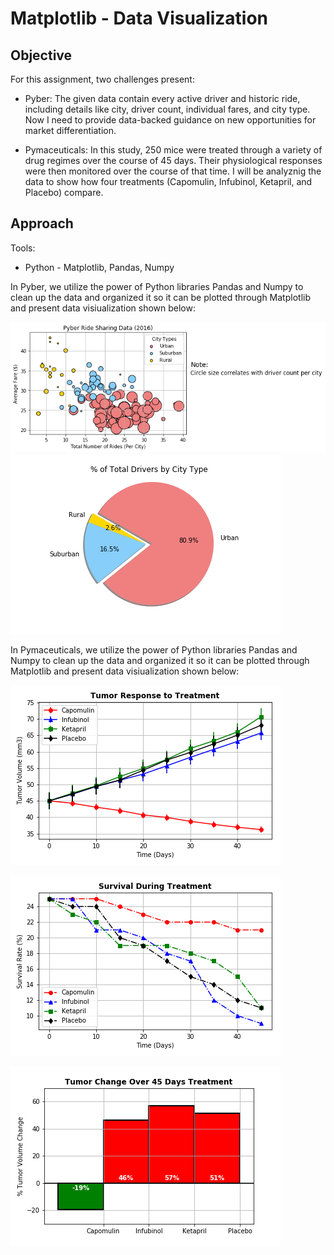 # Matplotlib - Data Visualization

## Objective
For this assignment, two challenges present:

* Pyber: The given data contain every active driver and historic ride, including details like city, driver count, individual fares, and city type. Now I need to provide data-backed guidance on new opportunities for market differentiation.

* Pymaceuticals: In this study, 250 mice were treated through a variety of drug regimes over the course of 45 days. Their physiological responses were then monitored over the course of that time. I will be analyznig the data to show how four treatments (Capomulin, Infubinol, Ketapril, and Placebo) compare.


## Approach
Tools:

* Python - Matplotlib, Pandas, Numpy


In Pyber, we utilize the power of Python libraries Pandas and Numpy to clean up the data and organized it so it can be plotted through Matplotlib and present data visiualization shown below:

![alt text](https://raw.githubusercontent.com/Donthave1/Data_Analytics_Bootcamp_UCI/master/02%20Assignments/05%20Matplotlib%20-%20Data%20Visualization/Pyber/Graph%20Images/Pyber%20Ride%20Sharing%20Scatter%20Plot.png "Ride Sharing Data")
![alt text](https://raw.githubusercontent.com/Donthave1/Data_Analytics_Bootcamp_UCI/master/02%20Assignments/05%20Matplotlib%20-%20Data%20Visualization/Pyber/Graph%20Images/Percentage%20of%20Total%20Drivers%20Pie%20Graph.png "Total Drivers")

In Pymaceuticals, we utilize the power of Python libraries Pandas and Numpy to clean up the data and organized it so it can be plotted through Matplotlib and present data visiualization shown below:

![alt text](https://raw.githubusercontent.com/Donthave1/Data_Analytics_Bootcamp_UCI/master/02%20Assignments/05%20Matplotlib%20-%20Data%20Visualization/Pymaceuticals/Graph%20Images/Tumor%20Response%20to%20Treatment%20ErrorBar%20Graph.png "Tumore Response to Treatment")

![alt text](https://raw.githubusercontent.com/Donthave1/Data_Analytics_Bootcamp_UCI/master/02%20Assignments/05%20Matplotlib%20-%20Data%20Visualization/Pymaceuticals/Graph%20Images/Survival%20During%20Treatment%20ErrorBar%20Graph.png "Survival Rate")

![alt text](https://raw.githubusercontent.com/Donthave1/Data_Analytics_Bootcamp_UCI/master/02%20Assignments/05%20Matplotlib%20-%20Data%20Visualization/Pymaceuticals/Graph%20Images/Tumor%20Change%20Over%2045%20Days%20Treatment%20Bar%20Graph.png "Turmor Change Bar Graph")